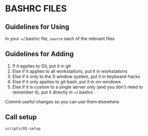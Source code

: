 BASHRC FILES
============

Guidelines for Using
--------------------

In your ~/.bashrc file, `source` each of the relevant files

Guidelines for Adding
----------

1. If it applies to Git, put it in git
2. Else if it applies to all workstations, put it in workstations
3. Else if it only to the X window system, put it in keyboard-hacks
4. Else if it only applies to git bash, put it in on-windows
5. Else if it is custom to a single server only (and you don't need to remember it), put it directly in ~/.bashrc

Commit useful changes so you can use them elsewhere


Call setup
----------

    scripts/01-setup
